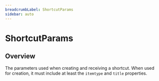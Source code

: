 ```yaml
---
breadcrumbLabel: ShortcutParams
sidebar: auto
---
```


# ShortcutParams

<ProxySummary/>

## Overview

The parameters used when creating and receiving a shortcut. When used for creation, it must include 
at least the `itemtype` and `title` properties.

<ApiDocs/>
